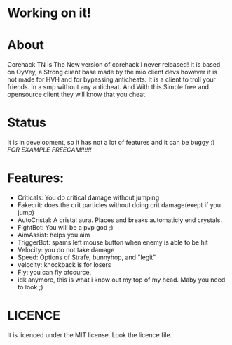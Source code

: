 # Working on it!

# About
Corehack TN is The New version of corehack I never released!
It is based on OyVey, a Strong client base made by the mio client devs however it is not made for HVH and for bypassing anticheats.
It is a client to troll your friends. In a smp without any anticheat. And With this Simple free and opensource client they will know that you cheat. 

# Status
It is in development, so it has not a lot of features and it can be buggy :) *FOR EXAMPLE FREECAM!!!!!!*

# Features:
- Criticals: You do critical damage without jumping
- Fakecrit: does the crit particles without doing crit damage(exept if you jump)
- AutoCristal: A cristal aura. Places and breaks automaticly end crystals.
- FightBot: You will be a pvp god ;)
- AimAssist: helps you aim
- TriggerBot: spams left mouse button when enemy is able to be hit
- Velocity: you do not take damage
- Speed: Options of Strafe, bunnyhop, and "legit"
- velocity: knockback is for losers
- Fly: you can fly ofcource.
- idk anymore, this is what i know out my top of my head. Maby you need to look ;)

# LICENCE
It is licenced under the MIT license. Look the licence file.


